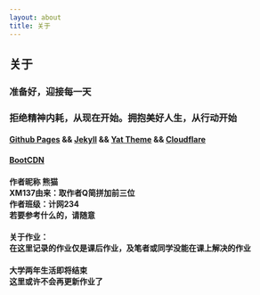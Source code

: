 ```yaml
---
layout: about
title: 关于
---
```


<h2>关于</h2>
<h3>准备好，迎接每一天</h3>

<h3>拒绝精神内耗，从现在开始。拥抱美好人生，从行动开始</h3>

#### [Github Pages][GP] && [Jekyll][JL] && [Yat Theme][YT] && [Cloudflare][CF]
#### [BootCDN][BootCDN]


<h4>作者昵称 熊猫 <br>
XM137由来：取作者Q简拼加前三位<br>
作者班级：计网234<br>
若要参考什么的，请随意
</h4>

<h4>
关于作业：<br>
在这里记录的作业仅是课后作业，及笔者或同学没能在课上解决的作业
</h4>

<h4>
大学两年生活即将结束<br>
这里或许不会再更新作业了
</h4>

[GP]: https://pages.github.com
[JL]: https://jekyllrb.com
[YT]: https://github.com/jeffreytse/jekyll-theme-yat
[CF]: https://www.cloudflare.com
[BootCDN]: https://api.bootcdn.cn
